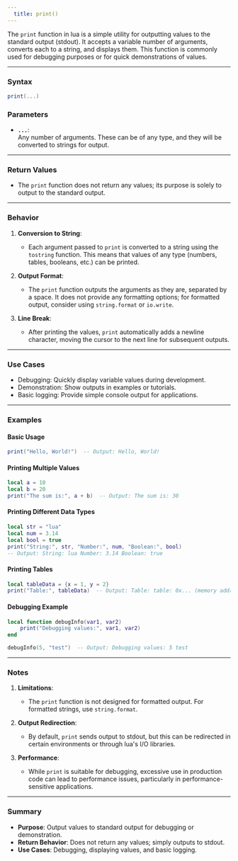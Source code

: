 ```yaml
---
  title: print()
---
```


The `print` function in lua is a simple utility for outputting values to the standard output (stdout). It accepts a variable number of arguments, converts each to a string, and displays them. This function is commonly used for debugging purposes or for quick demonstrations of values.  

---

### Syntax  
```lua
print(...)
```

### Parameters  

- **`...`**:  
  Any number of arguments. These can be of any type, and they will be converted to strings for output.  

---

### Return Values  

- The `print` function does not return any values; its purpose is solely to output to the standard output.  

---

### Behavior  

1. **Conversion to String**:  
   - Each argument passed to `print` is converted to a string using the `tostring` function. This means that values of any type (numbers, tables, booleans, etc.) can be printed.  

2. **Output Format**:  
   - The `print` function outputs the arguments as they are, separated by a space. It does not provide any formatting options; for formatted output, consider using `string.format` or `io.write`.  

3. **Line Break**:  
   - After printing the values, `print` automatically adds a newline character, moving the cursor to the next line for subsequent outputs.  

---

### Use Cases  

- Debugging: Quickly display variable values during development.  
- Demonstration: Show outputs in examples or tutorials.  
- Basic logging: Provide simple console output for applications.  

---

### Examples  

#### Basic Usage  
```lua
print("Hello, World!")  -- Output: Hello, World!
```

#### Printing Multiple Values  
```lua
local a = 10
local b = 20
print("The sum is:", a + b)  -- Output: The sum is: 30
```

#### Printing Different Data Types  
```lua
local str = "lua"
local num = 3.14
local bool = true
print("String:", str, "Number:", num, "Boolean:", bool)  
-- Output: String: lua Number: 3.14 Boolean: true
```

#### Printing Tables  
```lua
local tableData = {x = 1, y = 2}
print("Table:", tableData)  -- Output: Table: table: 0x... (memory address)
```

#### Debugging Example  
```lua
local function debugInfo(var1, var2)
    print("Debugging values:", var1, var2)
end

debugInfo(5, "test")  -- Output: Debugging values: 5 test
```

---

### Notes  

1. **Limitations**:  
   - The `print` function is not designed for formatted output. For formatted strings, use `string.format`.  

2. **Output Redirection**:  
   - By default, `print` sends output to stdout, but this can be redirected in certain environments or through lua's I/O libraries.  

3. **Performance**:  
   - While `print` is suitable for debugging, excessive use in production code can lead to performance issues, particularly in performance-sensitive applications.  

---

### Summary  

- **Purpose**: Output values to standard output for debugging or demonstration.  
- **Return Behavior**: Does not return any values; simply outputs to stdout.  
- **Use Cases**: Debugging, displaying values, and basic logging.  
